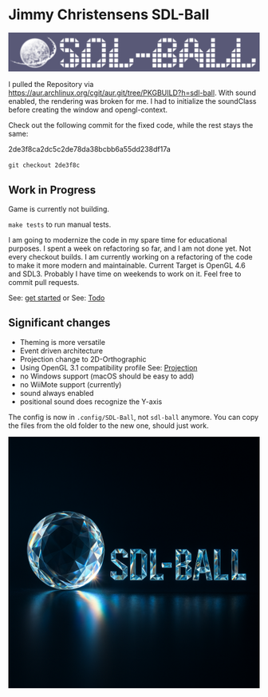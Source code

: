 # Jimmy Christensens SDL-Ball

![old logo](images/old-logo.png)

I pulled the Repository via <https://aur.archlinux.org/cgit/aur.git/tree/PKGBUILD?h=sdl-ball>.
With sound enabled, the rendering was broken for me.
I had to initialize the soundClass before creating the window and opengl-context.

Check out the following commit for the fixed code, while the rest stays the same:

2de3f8ca2dc5c2de78da38bcbb6a55dd238df17a

`git checkout 2de3f8c`

## Work in Progress

Game is currently not building.

`make tests` to run manual tests.

I am going to modernize the code in my spare time for educational purposes.
I spent a week on refactoring so far, and I am not done yet. Not every checkout builds.
I am currently working on a refactoring of the code to make it more modern and maintainable.
Current Target is OpenGL 4.6 and SDL3.
Probably I have time on weekends to work on it. Feel free to commit pull requests.

See: [get started](docs/Developer/GetInvolved.md)
or
See: [Todo](docs/Developer/Todo.md)

## Significant changes

- Theming is more versatile
- Event driven architecture
- Projection change to 2D-Orthographic
- Using OpenGL 3.1 compatibility profile See: [Projection](docs/Developer/OpenGL/Projection.md)
- no Windows support (macOS should be easy to add)
- no WiiMote support (currently)
- sound always enabled
- positional sound does recognize the Y-axis

The config is now in `.config/SDL-Ball`, not `sdl-ball` anymore.
You can copy the files from the old folder to the new one, should just work.

![new logo](images/current-logo.png)